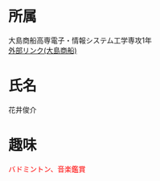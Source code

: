 # 所属<br>
大島商船高専電子・情報システム工学専攻1年<br>
[外部リンク(大島商船)](http://www.oshima-k.ac.jp/)
# 氏名<br>
花井俊介<br>
# 趣味<br>
<font color="Red">バドミントン、音楽鑑賞</font>
